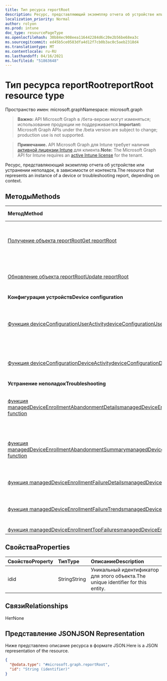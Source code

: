```yaml
---
title: Тип ресурса reportRoot
description: Ресурс, представляюющий экземпляр отчета об устройстве или устранении неполадок, в зависимости от контекста.
localization_priority: Normal
author: rolyon
ms.prod: intune
doc_type: resourcePageType
ms.openlocfilehash: 30b84ec908eea116442284d6c20e2b56be68ea3c
ms.sourcegitcommit: ed45b5ce0583dfa4d12f7cb0b3ac0c5aeb2318d4
ms.translationtype: MT
ms.contentlocale: ru-RU
ms.lasthandoff: 04/16/2021
ms.locfileid: "51863648"
---
```

# <a name="reportroot-resource-type"></a><span data-ttu-id="34d01-103">Тип ресурса reportRoot</span><span class="sxs-lookup"><span data-stu-id="34d01-103">reportRoot resource type</span></span>

<span data-ttu-id="34d01-104">Пространство имен: microsoft.graph</span><span class="sxs-lookup"><span data-stu-id="34d01-104">Namespace: microsoft.graph</span></span>

> <span data-ttu-id="34d01-105">**Важно:** API Microsoft Graph в /бета-версии могут изменяться; использование продукции не поддерживается.</span><span class="sxs-lookup"><span data-stu-id="34d01-105">**Important:** Microsoft Graph APIs under the /beta version are subject to change; production use is not supported.</span></span>

> <span data-ttu-id="34d01-106">**Примечание.** API Microsoft Graph для Intune требует наличия [активной лицензии Intune](https://go.microsoft.com/fwlink/?linkid=839381) для клиента.</span><span class="sxs-lookup"><span data-stu-id="34d01-106">**Note:** The Microsoft Graph API for Intune requires an [active Intune license](https://go.microsoft.com/fwlink/?linkid=839381) for the tenant.</span></span>

<span data-ttu-id="34d01-107">Ресурс, представляюющий экземпляр отчета об устройстве или устранении неполадок, в зависимости от контекста.</span><span class="sxs-lookup"><span data-stu-id="34d01-107">The resource that represents an instance of a device or troubleshooting report, depending on context.</span></span>

## <a name="methods"></a><span data-ttu-id="34d01-108">Методы</span><span class="sxs-lookup"><span data-stu-id="34d01-108">Methods</span></span>
|<span data-ttu-id="34d01-109">Метод</span><span class="sxs-lookup"><span data-stu-id="34d01-109">Method</span></span>|<span data-ttu-id="34d01-110">Возвращаемый тип</span><span class="sxs-lookup"><span data-stu-id="34d01-110">Return Type</span></span>|<span data-ttu-id="34d01-111">Описание</span><span class="sxs-lookup"><span data-stu-id="34d01-111">Description</span></span>|
|:---|:---|:---|
|[<span data-ttu-id="34d01-112">Получение объекта reportRoot</span><span class="sxs-lookup"><span data-stu-id="34d01-112">Get reportRoot</span></span>](../api/intune-shared-reportroot-get.md)|<span data-ttu-id="34d01-113">Чтение свойств и связей объекта [reportRoot](../resources/intune-shared-reportroot.md).</span><span class="sxs-lookup"><span data-stu-id="34d01-113">Read properties and relationships of the [reportRoot](../resources/intune-shared-reportroot.md) object.</span></span>|
|[<span data-ttu-id="34d01-114">Обновление объекта reportRoot</span><span class="sxs-lookup"><span data-stu-id="34d01-114">Update reportRoot</span></span>](../api/intune-shared-reportroot-update.md)|<span data-ttu-id="34d01-115">Обновление свойств объекта [reportRoot](../resources/intune-shared-reportroot.md).</span><span class="sxs-lookup"><span data-stu-id="34d01-115">Update the properties of a [reportRoot](../resources/intune-shared-reportroot.md) object.</span></span>|
|<span data-ttu-id="34d01-116">**Конфигурация устройств**</span><span class="sxs-lookup"><span data-stu-id="34d01-116">**Device configuration**</span></span>|
|[<span data-ttu-id="34d01-117">Функция deviceConfigurationUserActivity</span><span class="sxs-lookup"><span data-stu-id="34d01-117">deviceConfigurationUserActivity function</span></span>](../api/intune-shared-reportroot-deviceconfigurationuseractivity.md)|<span data-ttu-id="34d01-118">Метаданные для отчета о действиях пользователей с конфигурацией устройств</span><span class="sxs-lookup"><span data-stu-id="34d01-118">Metadata for the device configuration user activity report</span></span>|
|[<span data-ttu-id="34d01-119">Функция deviceConfigurationDeviceActivity</span><span class="sxs-lookup"><span data-stu-id="34d01-119">deviceConfigurationDeviceActivity function</span></span>](../api/intune-shared-reportroot-deviceconfigurationdeviceactivity.md)|<span data-ttu-id="34d01-120">Метаданные для отчета о работе устройств</span><span class="sxs-lookup"><span data-stu-id="34d01-120">Metadata for the device configuration device activity report</span></span>|
|<span data-ttu-id="34d01-121">**Устранение неполадок**</span><span class="sxs-lookup"><span data-stu-id="34d01-121">**Troubleshooting**</span></span>|
|[<span data-ttu-id="34d01-122">функция managedDeviceEnrollmentAbandonmentDetails</span><span class="sxs-lookup"><span data-stu-id="34d01-122">managedDeviceEnrollmentAbandonmentDetails function</span></span>](../api/intune-shared-reportroot-manageddeviceenrollmentabandonmentdetails.md)|[<span data-ttu-id="34d01-123">report</span><span class="sxs-lookup"><span data-stu-id="34d01-123">report</span></span>](../resources/intune-shared-report.md)|<span data-ttu-id="34d01-124">Отчет о метаданных для отказа от регистрации</span><span class="sxs-lookup"><span data-stu-id="34d01-124">Metadata for Enrollment abandonment details report</span></span>|
|[<span data-ttu-id="34d01-125">функция managedDeviceEnrollmentAbandonmentSummary</span><span class="sxs-lookup"><span data-stu-id="34d01-125">managedDeviceEnrollmentAbandonmentSummary function</span></span>](../api/intune-shared-reportroot-manageddeviceenrollmentabandonmentsummary.md)|[<span data-ttu-id="34d01-126">report</span><span class="sxs-lookup"><span data-stu-id="34d01-126">report</span></span>](../resources/intune-shared-report.md)|<span data-ttu-id="34d01-127">Метаданные для сводного отчета об отказе от регистрации</span><span class="sxs-lookup"><span data-stu-id="34d01-127">Metadata for Enrollment abandonment summary report</span></span>|
|[<span data-ttu-id="34d01-128">функция managedDeviceEnrollmentFailureDetails</span><span class="sxs-lookup"><span data-stu-id="34d01-128">managedDeviceEnrollmentFailureDetails function</span></span>](../api/intune-shared-reportroot-manageddeviceenrollmentfailuredetails.md)|<span data-ttu-id="34d01-129">Пока не задокументировано.</span><span class="sxs-lookup"><span data-stu-id="34d01-129">Not yet documented</span></span>|
|[<span data-ttu-id="34d01-130">функция managedDeviceEnrollmentFailureTrends</span><span class="sxs-lookup"><span data-stu-id="34d01-130">managedDeviceEnrollmentFailureTrends function</span></span>](../api/intune-shared-reportroot-manageddeviceenrollmentfailuretrends.md)|<span data-ttu-id="34d01-131">Метаданные для отчета о тенденциях отказа регистрации</span><span class="sxs-lookup"><span data-stu-id="34d01-131">Metadata for the enrollment failure trends report</span></span>|
|[<span data-ttu-id="34d01-132">функция managedDeviceEnrollmentTopFailures</span><span class="sxs-lookup"><span data-stu-id="34d01-132">managedDeviceEnrollmentTopFailures function</span></span>](../api/intune-shared-reportroot-manageddeviceenrollmenttopfailures.md)|<span data-ttu-id="34d01-133">Н/Д</span><span class="sxs-lookup"><span data-stu-id="34d01-133">Not yet documented</span></span>|

## <a name="properties"></a><span data-ttu-id="34d01-134">Свойства</span><span class="sxs-lookup"><span data-stu-id="34d01-134">Properties</span></span>
|<span data-ttu-id="34d01-135">Свойство</span><span class="sxs-lookup"><span data-stu-id="34d01-135">Property</span></span>|<span data-ttu-id="34d01-136">Тип</span><span class="sxs-lookup"><span data-stu-id="34d01-136">Type</span></span>|<span data-ttu-id="34d01-137">Описание</span><span class="sxs-lookup"><span data-stu-id="34d01-137">Description</span></span>|
|:---|:---|:---|
|<span data-ttu-id="34d01-138">id</span><span class="sxs-lookup"><span data-stu-id="34d01-138">id</span></span>|<span data-ttu-id="34d01-139">String</span><span class="sxs-lookup"><span data-stu-id="34d01-139">String</span></span>|<span data-ttu-id="34d01-140">Уникальный идентификатор для этого объекта.</span><span class="sxs-lookup"><span data-stu-id="34d01-140">The unique identifier for this entity.</span></span>|

## <a name="relationships"></a><span data-ttu-id="34d01-141">Связи</span><span class="sxs-lookup"><span data-stu-id="34d01-141">Relationships</span></span>
<span data-ttu-id="34d01-142">Нет</span><span class="sxs-lookup"><span data-stu-id="34d01-142">None</span></span>

## <a name="json-representation"></a><span data-ttu-id="34d01-143">Представление JSON</span><span class="sxs-lookup"><span data-stu-id="34d01-143">JSON Representation</span></span>
<span data-ttu-id="34d01-144">Ниже представлено описание ресурса в формате JSON.</span><span class="sxs-lookup"><span data-stu-id="34d01-144">Here is a JSON representation of the resource.</span></span>
<!-- {
  "blockType": "resource",
  "keyProperty": "id",
  "@odata.type": "microsoft.graph.reportRoot"
}
-->
``` json
{
  "@odata.type": "#microsoft.graph.reportRoot",
  "id": "String (identifier)"
}
```




